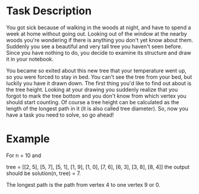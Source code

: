 # Task Description

You got sick because of walking in the woods at night, and have to spend a week at home without going out. Looking out of the window at the nearby woods you're wondering if there is anything you don't yet know about them. Suddenly you see a beautiful and very tall tree you haven't seen before. Since you have nothing to do, you decide to examine its structure and draw it in your notebook.

You became so exited about this new tree that your temperature went up, so you were forced to stay in bed. You can't see the tree from your bed, but luckily you have it drawn down. The first thing you'd like to find out about is the tree height. Looking at your drawing you suddenly realize that you forgot to mark the tree bottom and you don't know from which vertex you should start counting. Of course a tree height can be calculated as the length of the longest path in it (it is also called tree diameter). So, now you have a task you need to solve, so go ahead!

# Example

For n = 10 and

tree = [[2, 5], [5, 7], [5, 1], [1, 9], [1, 0], [7, 6], [6, 3], [3, 8], [8, 4]]
the output should be solution(n, tree) = 7.

The longest path is the path from vertex 4 to one vertex 9 or 0.